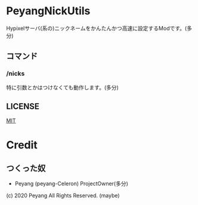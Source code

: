# PeyangNickUtils

Hypixelサーバ(系の)ニックネームをかんたんかつ高速に設定するModです。(多分)

## コマンド
### /nicks
特に引数とかはつけなくても動作します。(多分)

## LICENSE
[MIT](https://choosealicense.com/licenses/mit/)
# Credit
## つくった奴
* Peyang (peyang-Celeron) ProjectOwner(多分)


\(c\) 2020 Peyang All Rights Reserved. (maybe)